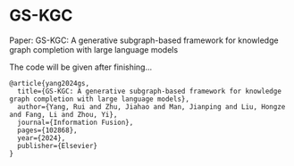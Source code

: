 # GS-KGC
Paper: GS-KGC: A generative subgraph-based framework for knowledge graph completion with large language models


The code will be given after finishing...

```
@article{yang2024gs,
  title={GS-KGC: A generative subgraph-based framework for knowledge graph completion with large language models},
  author={Yang, Rui and Zhu, Jiahao and Man, Jianping and Liu, Hongze and Fang, Li and Zhou, Yi},
  journal={Information Fusion},
  pages={102868},
  year={2024},
  publisher={Elsevier}
}
```


